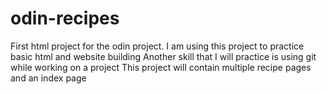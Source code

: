 # odin-recipes
First html project for the odin project.
I am using this project to practice basic html and website building
Another skill that I will practice is using git while working on a project
This project will contain multiple recipe pages and an index page